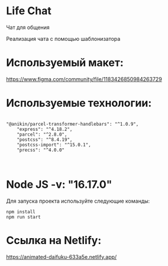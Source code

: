 # Life Chat

Чат для общения

Реализация чата с помощью шаблонизатора
# Используемый макет:

https://www.figma.com/community/file/1183426850984263729

# Используемые технологии:

<pre>
<code>
"@anikin/parcel-transformer-handlebars": "^1.0.9",
    "express": "^4.18.2",
    "parcel": "^2.8.0",
    "postcss": "^8.4.19",
    "postcss-import": "^15.0.1",
    "precss": "^4.0.0"
    </code>
    </pre>
# Node JS -v: "16.17.0"
Для запуска проекта используйте следующие команды:
<pre><code>npm install
npm run start</code></pre>

# Ссылка на Netlify:

https://animated-daifuku-633a5e.netlify.app/
